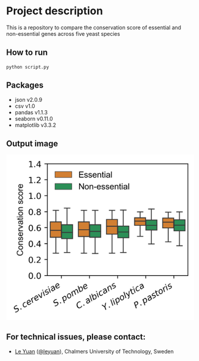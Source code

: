 # Project description
This is a repository to compare the conservation score of essential and non-essential genes across five yeast species

## How to run
```
python script.py
```

## Packages
* json v2.0.9
* csv v1.0
* pandas v1.1.3
* seaborn v0.11.0
* matplotlib v3.3.2

## Output image
![image](https://github.com/le-yuan/Python_course_2021/blob/main/output/boxplot_result.png)

## For technical issues, please contact:
* [Le Yuan](https://www.chalmers.se/en/Staff/Pages/leyu.aspx) ([@leyuan](https://github.com/le-yuan)), Chalmers University of Technology, Sweden


